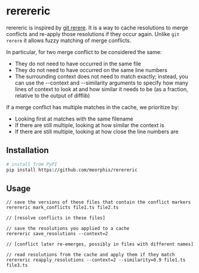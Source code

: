# rerereric

rerereric is inspired by [git rerere](https://git-scm.com/book/en/v2/Git-Tools-Rerere). It is a way to cache resolutions to merge conflicts and re-apply those resolutions if they occur again. Unlike `git rerere` it allows fuzzy matching of merge conflicts.

In particular, for two merge conflict to be considered the same:
- They do not need to have occurred in the same file
- They do not need to have occurred on the same line numbers
- The surrounding context does not need to match exactly; instead, you can use the --context and --similarity arguments to specify how many lines of context to look at and how similar it needs to be (as a fraction, relative to the output of difflib)

If a merge conflict has multiple matches in the cache, we prioritize by:
- Looking first at matches with the same filename
- If there are still multiple, looking at how similar the context is
- If there are still multiple, looking at how close the line numbers are

## Installation

```sh
# install from PyPI
pip install https://github.com/meorphis/rerereric
```

## Usage
```
// save the versions of these files that contain the conflict markers
rerereric mark_conflicts file1.ts file2.ts

// [resolve conflicts in these files]

// save the resolutions you applied to a cache
rerereric save_resolutions --context=2

// [conflict later re-emerges, possibly in files with different names]

// read resolutions from the cache and apply them if they match
rerereric reapply_resolutions --context=2 --similarity=0.9 file1.ts file3.ts
```